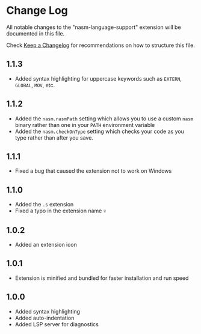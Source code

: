 # Change Log

All notable changes to the "nasm-language-support" extension will be documented in this file.

Check [Keep a Changelog](http://keepachangelog.com/) for recommendations on how to structure this file.

## 1.1.3

- Added syntax highlighting for uppercase keywords such as `EXTERN`, `GLOBAL`, `MOV`, etc.

## 1.1.2

- Added the `nasm.nasmPath` setting which allows you to use a custom `nasm` binary rather than one in your `PATH` environment variable
- Added the `nasm.checkOnType` setting which checks your code as you type rather than after you save.

## 1.1.1

- Fixed a bug that caused the extension not to work on Windows

## 1.1.0

- Added the `.s` extension
- Fixed a typo in the extension name 💀

## 1.0.2

- Added an extension icon

## 1.0.1

- Extension is minified and bundled for faster installation and run speed

## 1.0.0

- Added syntax highlighting
- Added auto-indentation
- Added LSP server for diagnostics
